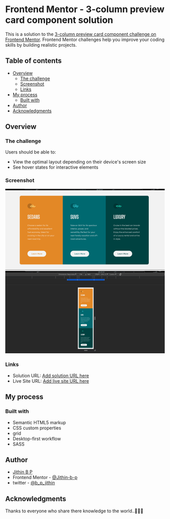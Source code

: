 # Frontend Mentor - 3-column preview card component solution

This is a solution to the [3-column preview card component challenge on Frontend Mentor](https://www.frontendmentor.io/challenges/3column-preview-card-component-pH92eAR2-). Frontend Mentor challenges help you improve your coding skills by building realistic projects.

## Table of contents

- [Overview](#overview)
  - [The challenge](#the-challenge)
  - [Screenshot](#screenshot)
  - [Links](#links)
- [My process](#my-process)
  - [Built with](#built-with)
- [Author](#author)
- [Acknowledgments](#acknowledgments)

## Overview

### The challenge

Users should be able to:

- View the optimal layout depending on their device's screen size
- See hover states for interactive elements

### Screenshot

![](./srnshot-desk.png)
![](./scrnshot-mob.png)

### Links

- Solution URL: [Add solution URL here](https://your-solution-url.com)
- Live Site URL: [Add live site URL here](https://your-live-site-url.com)

## My process

### Built with

- Semantic HTML5 markup
- CSS custom properties
- grid
- Desktop-first workflow
- SASS

## Author

- [Jithin B P]()
- Frontend Mentor - [@Jithin-b-p](https://www.frontendmentor.io/profile/Jithin-b-p)
- twitter - [@b_p_jithin](https://twitter.com/b_p_jithin)

## Acknowledgments

Thanks to everyone who share there knowledge to the world..🎉👏😊

